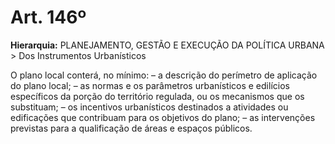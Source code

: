 # Art. 146º

**Hierarquia:** PLANEJAMENTO, GESTÃO E EXECUÇÃO DA POLÍTICA URBANA > Dos Instrumentos Urbanísticos

O plano local conterá, no mínimo:
– a descrição do perímetro de aplicação do plano local;
– as normas e os parâmetros urbanísticos e edilícios específicos da porção do território regulada, ou os mecanismos que os substituam;
– os incentivos urbanísticos destinados a atividades ou edificações que contribuam para os objetivos do plano;
– as intervenções previstas para a qualificação de áreas e espaços públicos.






